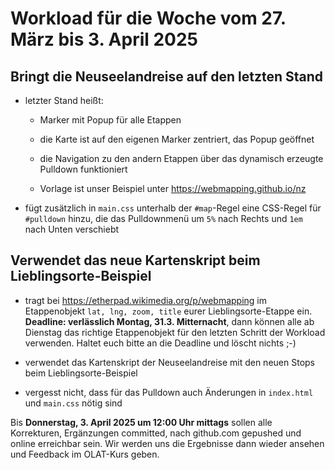 # Workload für die Woche vom 27. März bis 3. April 2025

## Bringt die Neuseelandreise auf den letzten Stand

- letzter Stand heißt:

    - Marker mit Popup für alle Etappen

    - die Karte ist auf den eigenen Marker zentriert, das Popup geöffnet

    - die Navigation zu den andern Etappen über das dynamisch erzeugte Pulldown funktioniert

    - Vorlage ist unser Beispiel unter <https://webmapping.github.io/nz>

- fügt zusätzlich in `main.css` unterhalb der `#map`-Regel eine CSS-Regel für `#pulldown` hinzu, die das Pulldownmenü um `5%` nach Rechts und `1em` nach Unten verschiebt

## Verwendet das neue Kartenskript beim Lieblingsorte-Beispiel

- tragt bei <https://etherpad.wikimedia.org/p/webmapping> im Etappenobjekt `lat, lng, zoom, title` eurer Lieblingsorte-Etappe ein. **Deadline: verlässlich Montag, 31.3. Mitternacht**, dann können alle ab Dienstag das richtige Etappenobjekt für den letzten Schritt der Workload verwenden. Haltet euch bitte an die Deadline und löscht nichts ;-)

- verwendet das Kartenskript der Neuseelandreise mit den neuen Stops beim Lieblingsorte-Beispiel

- vergesst nicht, dass für das Pulldown auch Änderungen in `index.html` und `main.css` nötig sind

Bis **Donnerstag, 3. April 2025 um 12:00 Uhr mittags** sollen alle Korrekturen, Ergänzungen committed, nach github.com gepushed und online erreichbar sein. Wir werden uns die Ergebnisse dann wieder ansehen und Feedback im OLAT-Kurs geben.
